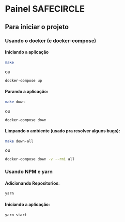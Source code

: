 # Painel SAFECIRCLE

## Para iniciar o projeto

### Usando o docker (e docker-compose)

#### Iniciando a aplicação

```bash
make
```
ou

```bash
docker-compose up
```

#### Parando a aplicação:

```bash
make down
```
ou

```bash
docker-compose down
```

#### Limpando o ambiente (usado pra resolver alguns bugs):

```bash
make down-all
```
ou

```bash
docker-compose down -v --rmi all
```

### Usando NPM e yarn

#### Adicionando Repositorios:

```js
yarn
```

#### Iniciando a aplicação:

```js
yarn start
```